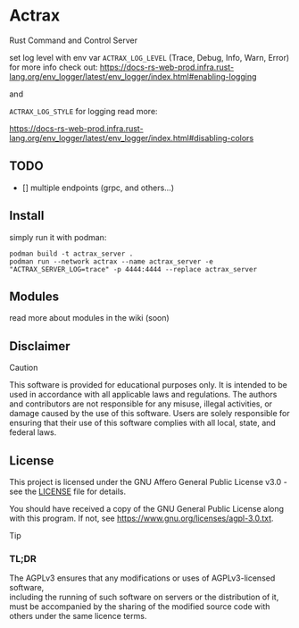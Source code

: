 # Actrax

Rust Command and Control Server

set log level with env var `ACTRAX_LOG_LEVEL` (Trace, Debug, Info, Warn, Error)
for more info check out:
https://docs-rs-web-prod.infra.rust-lang.org/env_logger/latest/env_logger/index.html#enabling-logging

and

`ACTRAX_LOG_STYLE` for logging read more:

https://docs-rs-web-prod.infra.rust-lang.org/env_logger/latest/env_logger/index.html#disabling-colors

## TODO

- [] multiple endpoints (grpc, and others...)

## Install

simply run it with podman:

```shell
podman build -t actrax_server .
podman run --network actrax --name actrax_server -e "ACTRAX_SERVER_LOG=trace" -p 4444:4444 --replace actrax_server
```


## Modules

[//]: # (TODO: add wiki page about modules)
read more about modules in the wiki (soon)


## Disclaimer

> [!CAUTION]  
> This software is provided for educational purposes only. It is intended to be used in accordance with all applicable
> laws and regulations. The authors and contributors are not responsible for any misuse, illegal activities, or damage
> caused by the use of this software. Users are solely responsible for ensuring that their use of this software complies
> with all local, state, and federal laws.

## License

This project is licensed under the GNU Affero General Public License v3.0 - see the [LICENSE](LICENSE-AGPLv3) file for details.

You should have received a copy of the GNU General Public License along with this program.
If not, see https://www.gnu.org/licenses/agpl-3.0.txt.


> [!TIP]
> ### TL;DR
> 
>  The AGPLv3 ensures that any modifications or uses of AGPLv3-licensed software,  
> including the running of such software on servers or the distribution of it,  
> must be accompanied by the sharing of the modified source code with others under the same licence terms.